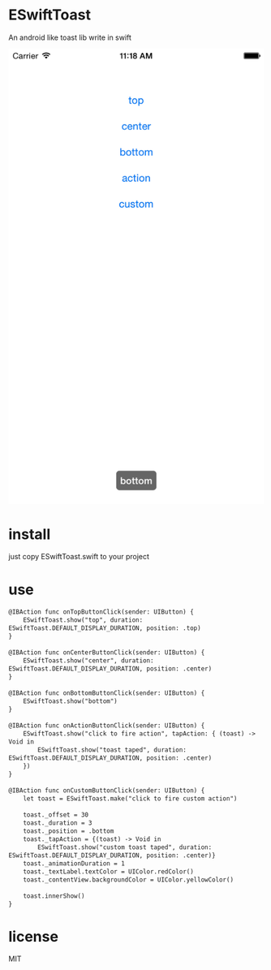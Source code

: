 # ESwiftToast
An android like toast lib write in swift

!["screen shot"](https://github.com/aotian16/ESwiftToast/blob/master/screen_shot.png "screen shot")

# install
just copy ESwiftToast.swift to your project

# use

    @IBAction func onTopButtonClick(sender: UIButton) {
        ESwiftToast.show("top", duration: ESwiftToast.DEFAULT_DISPLAY_DURATION, position: .top)
    }
    
    @IBAction func onCenterButtonClick(sender: UIButton) {
        ESwiftToast.show("center", duration: ESwiftToast.DEFAULT_DISPLAY_DURATION, position: .center)
    }
    
    @IBAction func onBottomButtonClick(sender: UIButton) {
        ESwiftToast.show("bottom")
    }
    
    @IBAction func onActionButtonClick(sender: UIButton) {
        ESwiftToast.show("click to fire action", tapAction: { (toast) -> Void in
            ESwiftToast.show("toast taped", duration: ESwiftToast.DEFAULT_DISPLAY_DURATION, position: .center)
        })
    }
    
    @IBAction func onCustomButtonClick(sender: UIButton) {
        let toast = ESwiftToast.make("click to fire custom action")
        
        toast._offset = 30
        toast._duration = 3
        toast._position = .bottom
        toast._tapAction = {(toast) -> Void in
            ESwiftToast.show("custom toast taped", duration: ESwiftToast.DEFAULT_DISPLAY_DURATION, position: .center)}
        toast._animationDuration = 1
        toast._textLabel.textColor = UIColor.redColor()
        toast._contentView.backgroundColor = UIColor.yellowColor()
        
        toast.innerShow()
    }
    
# license
MIT
